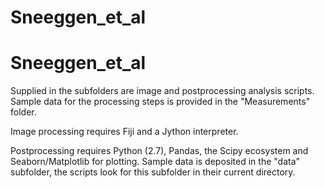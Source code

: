 # Sneeggen_et_al
# Sneeggen_et_al
Supplied in the subfolders are image and postprocessing analysis scripts. Sample data for the processing steps is provided in the "Measurements" folder. 

Image processing requires Fiji and a Jython interpreter.

Postprocessing requires Python (2.7), Pandas, the Scipy ecosystem and Seaborn/Matplotlib for plotting. Sample data is deposited in the "data" subfolder, the scripts look for this subfolder in their current directory.
